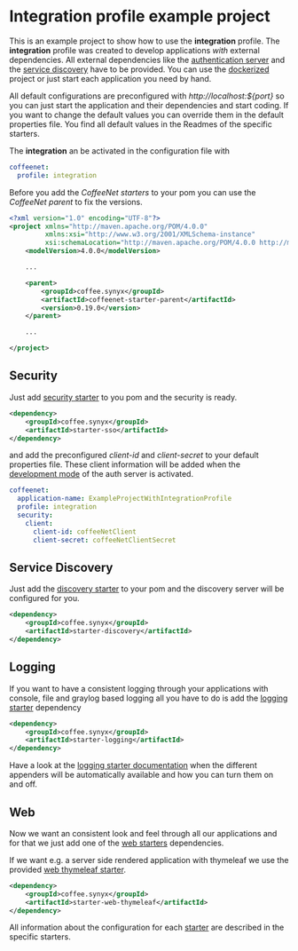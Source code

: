 # Integration profile example project

This is an example project to show how to use the **integration** profile.
The **integration** profile was created to develop applications _with_ external dependencies.
All external dependencies like the [authentication server](https://github.com/coffeenet/coffeenet-auth) and the
[service discovery](https://github.com/coffeenet/coffeenet-discovery) have to be provided.
You can use the [dockerized](https://github.com/coffeenet/coffeenet-dockerized) project or
just start each application you need by hand.

All default configurations are preconfigured with _http://localhost:${port}_ so you can just start the
application and their dependencies and start coding. If you want to change the default values you can override them
in the default properties file. You find all default values in the Readmes of the specific starters.

The **integration** an be activated in the configuration file with

```yaml
coffeenet:
  profile: integration
```

Before you add the _CoffeeNet starters_ to your pom you can use the _CoffeeNet parent_ to fix the versions.

```xml
<?xml version="1.0" encoding="UTF-8"?>
<project xmlns="http://maven.apache.org/POM/4.0.0"
         xmlns:xsi="http://www.w3.org/2001/XMLSchema-instance"
         xsi:schemaLocation="http://maven.apache.org/POM/4.0.0 http://maven.apache.org/xsd/maven-4.0.0.xsd">
    <modelVersion>4.0.0</modelVersion>

    ...

    <parent>
        <groupId>coffee.synyx</groupId>
        <artifactId>coffeenet-starter-parent</artifactId>
        <version>0.19.0</version>
    </parent>

    ...

</project>
```

## Security

Just add [security starter](https://github.com/coffeenet/coffeenet-starter/tree/master/coffeenet-starter-sso) to you pom
and the security is ready.

```xml
<dependency>
    <groupId>coffee.synyx</groupId>
    <artifactId>starter-sso</artifactId>
</dependency>
```

and add the preconfigured _client-id_ and _client-secret_ to your default properties file.
These client information will be added when the
[development mode](https://github.com/coffeenet/coffeenet-auth/blob/master/README.md#development-mode)
of the auth server is activated.

```yaml
coffeenet:
  application-name: ExampleProjectWithIntegrationProfile
  profile: integration
  security:
    client:
      client-id: coffeeNetClient
      client-secret: coffeeNetClientSecret
```

## Service Discovery

Just add the [discovery starter](https://github.com/coffeenet/coffeenet-starter/tree/master/coffeenet-starter-discovery) to your pom
and the discovery server will be configured for you.

```xml
<dependency>
    <groupId>coffee.synyx</groupId>
    <artifactId>starter-discovery</artifactId>
</dependency>
```

## Logging

If you want to have a consistent logging through your applications
with console, file and graylog based logging all you have to do is add the
[logging starter](https://github.com/coffeenet/coffeenet-starter/tree/master/coffeenet-starter-logging) dependency

```xml
<dependency>
    <groupId>coffee.synyx</groupId>
    <artifactId>starter-logging</artifactId>
</dependency>
```

Have a look at the [logging starter documentation](https://github.com/coffeenet/coffeenet-starter/tree/master/coffeenet-starter-logging) when the different appenders will be automatically available and how you can turn them on and off.


## Web

Now we want an consistent look and feel through all our applications and for that we just add one of the
[web starters](https://github.com/coffeenet/coffeenet-starter/) dependencies.

If we want e.g. a server side rendered application with thymeleaf we use the provided
[web thymeleaf starter](https://github.com/coffeenet/coffeenet-starter/tree/master/coffeenet-starter-web-thymeleaf).

```xml
<dependency>
    <groupId>coffee.synyx</groupId>
    <artifactId>starter-web-thymeleaf</artifactId>
</dependency>
```


All information about the configuration for each [starter](https://github.com/coffeenet/coffeenet-starter/)
are described in the specific starters.
